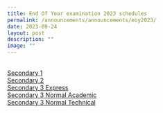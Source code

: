 ```yaml
---
title: End Of Year examination 2023 schedules
permalink: /announcements/announcements/eoy2023/
date: 2023-09-24
layout: post
description: ""
image: ""
---
```

<br>[Secondary 1](/files/EOY%20Timetable/2023/2023%20sec1%20eoy%20exam%20tt_19%20sept.pdf)<br>
[Secondary 2](/files/EOY%20Timetable/2023/2023%20sec2%20eoy%20exam%20tt_13%20sept.pdf)<br>
[Secondary 3 Express](/files/EOY%20Timetable/2023/eoy_timetable_2023_3e_6aug.pdf)<br>
[Secondary 3 Normal Academic](/files/EOY%20Timetable/2023/eoy_timetable_2023_3n_24sep.pdf)<br>
[Secondary 3 Normal Technical](/files/EOY%20Timetable/2023/eoy_timetable_2023_3nt_28aug.pdf)<br>